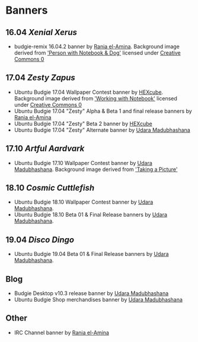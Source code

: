 Banners
=======

16.04 *Xenial Xerus*
------------------
- budgie-remix 16.04.2 banner by [Rania el-Amina][raniaamina]. Background image derived from ['Person with Notebook & Dog'][xenial-point2-background] licensed under [Creative Commons 0][CC-0]

17.04 *Zesty Zapus*
-----------------
- Ubuntu Budgie 17.04 Wallpaper Contest banner by [HEXcube][hexcube]. Background image derived from ['Working with Notebook'][zesty-alpha-background] licensed under [Creative Commons 0][CC-0]
- Ubuntu Budgie 17.04 "Zesty" Alpha & Beta 1 and final release banners by [Rania el-Amina][raniaamina]
- Ubuntu Budgie 17.04 "Zesty" Beta 2 banner by [HEXcube][hexcube]
- Ubuntu Budgie 17.04 "Zesty" Alternate banner by [Udara Madubhashana][udara]

17.10 *Artful Aardvark*
-----
- Ubuntu Budgie 17.10 Wallpaper Contest banner by [Udara Madubhashana][udara]. Background image derived from ['Taking a Picture'][artful-background]

18.10 *Cosmic Cuttlefish*
-----
- Ubuntu Budgie 18.10 Wallpaper Contest banner by [Udara Madubhashana][udara]. 
- Ubuntu Budgie 18.10 Beta 01 & Final Release banners by [Udara Madubhashana][udara]. 

19.04 *Disco Dingo*
-----
- Ubuntu Budgie 19.04 Beta 01 & Final Release banners by [Udara Madubhashana][udara].

Blog
-----
- Budgie Desktop v10.3 release banner by [Udara Madubhashana][udara]
- Ubuntu Budgie Shop merchandises banner by [Udara Madubhashana][udara]

Other
-----
- IRC Channel banner by [Rania el-Amina][raniaamina]

[hexcube]: https://hexcube.deviantart.com "HEXcube's DeviantArt page"
[udara]: https://github.com/Udara-U3 "Udara's GitHub Page"
[raniaamina]: https://github.com/raniaamina "Rania's GitHub page"
[xenial-point2-background]: https://www.pexels.com/photo/mockup-person-working-laptop-31279/ "Person with Notebook & Dog"
[zesty-alpha-background]: https://www.pexels.com/photo/man-person-apple-iphone-164/ "Notebook background from Pexels"
[artful-background]: http://www.freepik.com/free-vector/taking-a-picture-illustration_829522.htm "Artful background from Freepik"
[CC-0]: https://creativecommons.org/publicdomain/zero/1.0/ "More info on CC 0"

